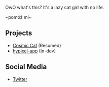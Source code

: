 OwO what's this? It's a lazy cat girl with no life.

~pomóż mi~

## Projects
- [Cosmic Cat](https://github.com/ciulinuwu/cosmic-cat) (Resumed) 
- [hypixel-app](https://giithub.com/ciulinuwu/hypixel-app) (In-dev)

## Social Media
- [Twitter](https://twitter.com/ciulinuwu)
